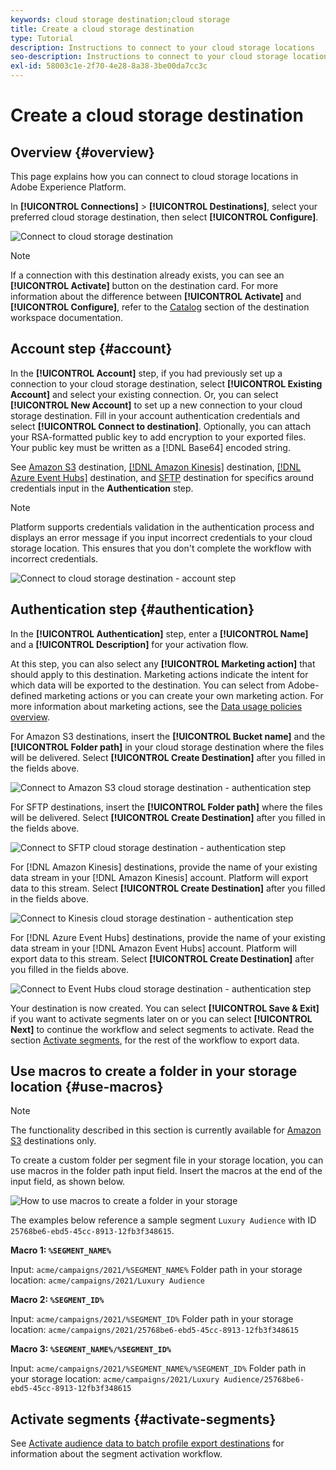 ```yaml
---
keywords: cloud storage destination;cloud storage
title: Create a cloud storage destination
type: Tutorial
description: Instructions to connect to your cloud storage locations
seo-description: Instructions to connect to your cloud storage locations
exl-id: 58003c1e-2f70-4e28-8a38-3be00da7cc3c
---
```

# Create a cloud storage destination

## Overview {#overview}

This page explains how you can connect to cloud storage locations in Adobe Experience Platform.

In **[!UICONTROL Connections]** > **[!UICONTROL Destinations]**, select your preferred cloud storage destination, then select **[!UICONTROL Configure]**.

![Connect to cloud storage destination](../../assets/catalog/cloud-storage/workflow/connect.png)

>[!NOTE]
>
>If a connection with this destination already exists, you can see an **[!UICONTROL Activate]** button on the destination card. For more information about the difference between **[!UICONTROL Activate]** and **[!UICONTROL Configure]**, refer to the [Catalog](../../ui/destinations-workspace.md#catalog) section of the destination workspace documentation.   

## Account step {#account}

In the **[!UICONTROL Account]** step, if you had previously set up a connection to your cloud storage destination, select **[!UICONTROL Existing Account]** and select your existing connection. Or, you can select **[!UICONTROL New Account]** to set up a new connection to your cloud storage destination. Fill in your account authentication credentials and select **[!UICONTROL Connect to destination]**. Optionally, you can attach your RSA-formatted public key to add encryption to your exported files. Your public key must be written as a [!DNL Base64] encoded string.

See [Amazon S3](./amazon-s3.md) destination, [[!DNL Amazon Kinesis]](./amazon-kinesis.md) destination, [[!DNL Azure Event Hubs]](./azure-event-hubs.md) destination, and [SFTP](./sftp.md) destination for specifics around credentials input in the **Authentication** step.

>[!NOTE]
>
>Platform supports credentials validation in the authentication process and displays an error message if you input incorrect credentials to your cloud storage location. This ensures that you don't complete the workflow with incorrect credentials.

![Connect to cloud storage destination - account step](../../assets/catalog/cloud-storage/workflow/destination-account.png)

## Authentication step {#authentication}

In the **[!UICONTROL Authentication]** step, enter a **[!UICONTROL Name]** and a **[!UICONTROL Description]** for your activation flow.

At this step, you can also select any **[!UICONTROL Marketing action]** that should apply to this destination. Marketing actions indicate the intent for which data will be exported to the destination. You can select from Adobe-defined marketing actions or you can create your own marketing action. For more information about marketing actions, see the [Data usage policies overview](../../../data-governance/policies/overview.md).

For Amazon S3 destinations, insert the **[!UICONTROL Bucket name]** and the **[!UICONTROL Folder path]** in your cloud storage destination where the files will be delivered. Select **[!UICONTROL Create Destination]** after you filled in the fields above.

![Connect to Amazon S3 cloud storage destination - authentication step](../../assets/catalog/cloud-storage/workflow/amazon-s3-setup.png)

For SFTP destinations, insert the **[!UICONTROL Folder path]** where the files will be delivered. Select **[!UICONTROL Create Destination]** after you filled in the fields above.

![Connect to SFTP cloud storage destination - authentication step](../../assets/catalog/cloud-storage/workflow/sftp-setup.png)

For [!DNL Amazon Kinesis] destinations, provide the name of your existing data stream in your [!DNL Amazon Kinesis] account. Platform will export data to this stream. Select **[!UICONTROL Create Destination]** after you filled in the fields above.

![Connect to Kinesis cloud storage destination - authentication step](../../assets/catalog/cloud-storage/workflow/kinesis-setup.png)

For [!DNL Azure Event Hubs] destinations, provide the name of your existing data stream in your [!DNL Amazon Event Hubs] account. Platform will export data to this stream. Select **[!UICONTROL Create Destination]** after you filled in the fields above.

![Connect to Event Hubs cloud storage destination - authentication step](../../assets/catalog/cloud-storage/workflow/event-hubs-setup.png)   

Your destination is now created. You can select **[!UICONTROL Save & Exit]** if you want to activate segments later on or you can select **[!UICONTROL Next]** to continue the workflow and select segments to activate. Read the section [Activate segments](#activate-segments), for the rest of the workflow to export data.

## Use macros to create a folder in your storage location {#use-macros}

>[!NOTE]
>
> The functionality described in this section is currently available for [Amazon S3](./amazon-s3.md) destinations only.

To create a custom folder per segment file in your storage location, you can use macros in the folder path input field. Insert the macros at the end of the input field, as shown below.

![How to use macros to create a folder in your storage](../../assets/catalog/cloud-storage/workflow/macros-folder-path.png)  

The examples below reference a sample segment `Luxury Audience` with ID `25768be6-ebd5-45cc-8913-12fb3f348615`.

**Macro 1: `%SEGMENT_NAME%`**

Input: `acme/campaigns/2021/%SEGMENT_NAME%`
Folder path in your storage location: `acme/campaigns/2021/Luxury Audience`

**Macro 2: `%SEGMENT_ID%`**

Input: `acme/campaigns/2021/%SEGMENT_ID%`
Folder path in your storage location: `acme/campaigns/2021/25768be6-ebd5-45cc-8913-12fb3f348615`

**Macro 3: `%SEGMENT_NAME%/%SEGMENT_ID%`**

Input: `acme/campaigns/2021/%SEGMENT_NAME%/%SEGMENT_ID%`
Folder path in your storage location: `acme/campaigns/2021/Luxury Audience/25768be6-ebd5-45cc-8913-12fb3f348615`



## Activate segments {#activate-segments}

See [Activate audience data to batch profile export destinations](../../ui/activate-batch-profile-destinations.md) for information about the segment activation workflow.
